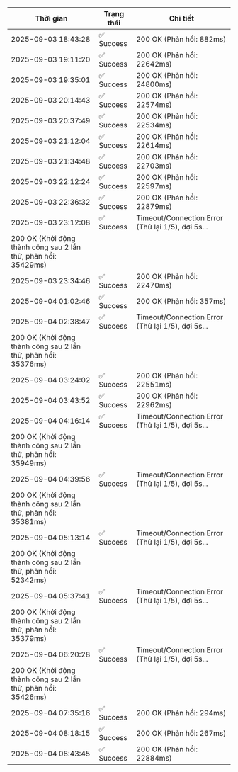 | Thời gian | Trạng thái | Chi tiết |
|---|---|---|
| 2025-09-03 18:43:28 | ✅ Success | 200 OK (Phản hồi: 882ms) |
| 2025-09-03 19:11:20 | ✅ Success | 200 OK (Phản hồi: 22642ms) |
| 2025-09-03 19:35:01 | ✅ Success | 200 OK (Phản hồi: 24800ms) |
| 2025-09-03 20:14:43 | ✅ Success | 200 OK (Phản hồi: 22574ms) |
| 2025-09-03 20:37:49 | ✅ Success | 200 OK (Phản hồi: 22534ms) |
| 2025-09-03 21:12:04 | ✅ Success | 200 OK (Phản hồi: 22614ms) |
| 2025-09-03 21:34:48 | ✅ Success | 200 OK (Phản hồi: 22703ms) |
| 2025-09-03 22:12:24 | ✅ Success | 200 OK (Phản hồi: 22597ms) |
| 2025-09-03 22:36:32 | ✅ Success | 200 OK (Phản hồi: 22879ms) |
| 2025-09-03 23:12:08 | ✅ Success | Timeout/Connection Error (Thử lại 1/5), đợi 5s...
200 OK (Khởi động thành công sau 2 lần thử, phản hồi: 35429ms) |
| 2025-09-03 23:34:46 | ✅ Success | 200 OK (Phản hồi: 22470ms) |
| 2025-09-04 01:02:46 | ✅ Success | 200 OK (Phản hồi: 357ms) |
| 2025-09-04 02:38:47 | ✅ Success | Timeout/Connection Error (Thử lại 1/5), đợi 5s...
200 OK (Khởi động thành công sau 2 lần thử, phản hồi: 35376ms) |
| 2025-09-04 03:24:02 | ✅ Success | 200 OK (Phản hồi: 22551ms) |
| 2025-09-04 03:43:52 | ✅ Success | 200 OK (Phản hồi: 22962ms) |
| 2025-09-04 04:16:14 | ✅ Success | Timeout/Connection Error (Thử lại 1/5), đợi 5s...
200 OK (Khởi động thành công sau 2 lần thử, phản hồi: 35949ms) |
| 2025-09-04 04:39:56 | ✅ Success | Timeout/Connection Error (Thử lại 1/5), đợi 5s...
200 OK (Khởi động thành công sau 2 lần thử, phản hồi: 35381ms) |
| 2025-09-04 05:13:14 | ✅ Success | Timeout/Connection Error (Thử lại 1/5), đợi 5s...
200 OK (Khởi động thành công sau 2 lần thử, phản hồi: 52342ms) |
| 2025-09-04 05:37:41 | ✅ Success | Timeout/Connection Error (Thử lại 1/5), đợi 5s...
200 OK (Khởi động thành công sau 2 lần thử, phản hồi: 35379ms) |
| 2025-09-04 06:20:28 | ✅ Success | Timeout/Connection Error (Thử lại 1/5), đợi 5s...
200 OK (Khởi động thành công sau 2 lần thử, phản hồi: 35426ms) |
| 2025-09-04 07:35:16 | ✅ Success | 200 OK (Phản hồi: 294ms) |
| 2025-09-04 08:18:15 | ✅ Success | 200 OK (Phản hồi: 267ms) |
| 2025-09-04 08:43:45 | ✅ Success | 200 OK (Phản hồi: 22884ms) |
